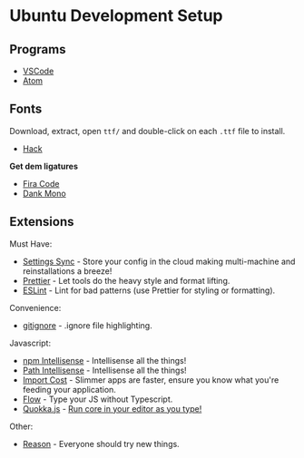 # Ubuntu Development Setup

## Programs
*   [VSCode](https://code.visualstudio.com/download)
*   [Atom](https://atom.io/)

## Fonts
Download, extract, open `ttf/` and double-click on each `.ttf` file to install.

*   [Hack](https://github.com/source-foundry/Hack)

**Get dem ligatures**

*   [Fira Code](https://github.com/tonsky/FiraCode)
*   [Dank Mono](https://dank.sh/)

## Extensions

Must Have:
*   [Settings Sync](https://marketplace.visualstudio.com/items?itemName=Shan.code-settings-sync) - Store your config in the cloud making multi-machine and reinstallations a breeze!
*   [Prettier](https://marketplace.visualstudio.com/items?itemName=esbenp.prettier-vscode) - Let tools do the heavy style and format lifting.
*   [ESLint](https://marketplace.visualstudio.com/items?itemName=dbaeumer.vscode-eslint) - Lint for bad patterns (use Prettier for styling or formatting).


Convenience:
*   [gitignore](https://marketplace.visualstudio.com/items?itemName=codezombiech.gitignore) - .ignore file highlighting.


Javascript:
*   [npm Intellisense](https://marketplace.visualstudio.com/items?itemName=christian-kohler.npm-intellisense) - Intellisense all the things!
*   [Path Intellisense](https://marketplace.visualstudio.com/items?itemName=christian-kohler.path-intellisense) - Intellisense all the things!
*   [Import Cost](https://marketplace.visualstudio.com/items?itemName=wix.vscode-import-cost) - Slimmer apps are faster, ensure you know what you're feeding your application.
*   [Flow](https://marketplace.visualstudio.com/items?itemName=flowtype.flow-for-vscode) - Type your JS without Typescript.
*   [Quokka.js](https://marketplace.visualstudio.com/items?itemName=WallabyJs.quokka-vscode) - [Run core in your editor as you type!](https://quokkajs.com/)


Other:
*   [Reason](https://marketplace.visualstudio.com/items?itemName=freebroccolo.reasonml) - Everyone should try new things.
